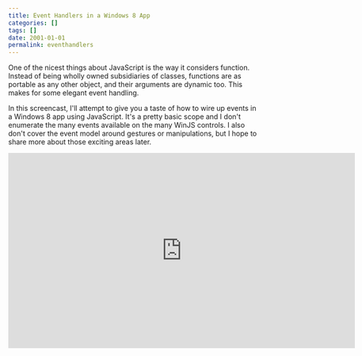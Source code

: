 ```yaml
---
title: Event Handlers in a Windows 8 App
categories: []
tags: []
date: 2001-01-01
permalink: eventhandlers
---
```


One of the nicest things about JavaScript is the way it considers function. Instead of being wholly owned subsidiaries of classes, functions are as portable as any other object, and their arguments are dynamic too. This makes for some elegant event handling.
<!-- xmore -->

In this screencast, I&#39;ll attempt to give you a taste of how to wire up events in a Windows 8 app using JavaScript. It&#39;s a pretty basic scope and I don&#39;t enumerate the many events available on the many WinJS controls. I also don&#39;t cover the event model around gestures or manipulations, but I hope to share more about those exciting areas later.

<iframe src="http://channel9.msdn.com/Blogs/How-Do-I/How-Do-I-Use-Event-Handlers-in-a-Windows-8-App/player?w=700&h=394&format=html5" style="width:700px;height:394px;" allowFullScreen frameBorder="0" scrolling="no"></iframe>